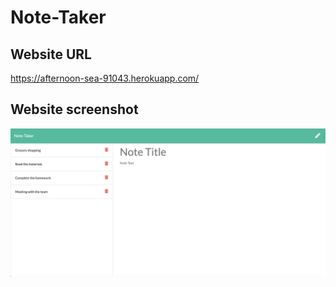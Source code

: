 # Note-Taker

## Website URL

https://afternoon-sea-91043.herokuapp.com/

## Website screenshot

![Screenshot](public/assets/images/note_taker_pic.png)
